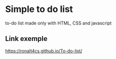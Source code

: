 # Simple to do list

to-do list made only with HTML, CSS and javascript

## Link exemple

https://ronalt4cs.github.io/To-do-list/
